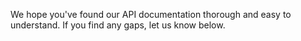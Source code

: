 We hope you've found our API documentation thorough and easy to understand. If you find any gaps, let us know below. 
